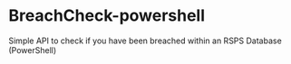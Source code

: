 # BreachCheck-powershell
 Simple API to check if you have been breached within an RSPS Database (PowerShell)
